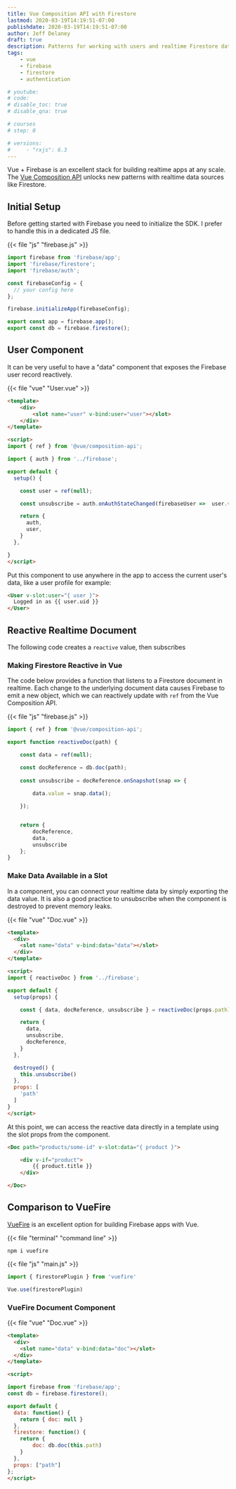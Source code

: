 ```yaml
---
title: Vue Composition API with Firestore
lastmod: 2020-03-19T14:19:51-07:00
publishdate: 2020-03-19T14:19:51-07:00
author: Jeff Delaney
draft: true
description: Patterns for working with users and realtime Firestore data with the Vue.js 3 Composition API
tags: 
    - vue
    - firebase
    - firestore
    - authentication

# youtube: 
# code: 
# disable_toc: true
# disable_qna: true

# courses
# step: 0

# versions: 
#     - "rxjs": 6.3
---
```




Vue + Firebase is an excellent stack for building realtime apps at any scale. The [Vue Composition API](https://vue-composition-api-rfc.netlify.com/#) unlocks new patterns with realtime data sources like Firestore. 


## Initial Setup

Before getting started with Firebase you need to initialize the SDK. I prefer to handle this in a dedicated JS file. 

{{< file "js" "firebase.js" >}}
```javascript
import firebase from 'firebase/app';
import 'firebase/firestore';
import 'firebase/auth';

const firebaseConfig = { 
  // your config here
};

firebase.initializeApp(firebaseConfig);

export const app = firebase.app();
export const db = firebase.firestore();
```


## User Component

It can be very useful to have a "data" component that exposes the Firebase user record reactively. 

{{< file "vue" "User.vue" >}}
```html
<template> 
    <div>
        <slot name="user" v-bind:user="user"></slot>
    </div>
</template>

<script>
import { ref } from '@vue/composition-api';

import { auth } from '../firebase';

export default {
  setup() {

    const user = ref(null);

    const unsubscribe = auth.onAuthStateChanged(firebaseUser =>  user.value = firebaseUser);

    return {
      auth,
      user,
    }
  },

}
</script>
```

Put this component to use anywhere in the app to access the current user's data, like a user profile for example: 

```html
<User v-slot:user="{ user }">
  Logged in as {{ user.uid }}
</User>
```

## Reactive Realtime Document

The following code creates a `reactive` value, then subscribes 

### Making Firestore Reactive in Vue

The code below provides a function that listens to a Firestore document in realtime. Each change to the underlying document data causes Firebase to emit a new object, which we can reactively update with `ref` from the Vue Composition API. 

{{< file "js" "firebase.js" >}}
```javascript
import { ref } from '@vue/composition-api';

export function reactiveDoc(path) {

    const data = ref(null);

    const docReference = db.doc(path);
    
    const unsubscribe = docReference.onSnapshot(snap => {
        
        data.value = snap.data();

    });


    return {
        docReference, 
        data,
        unsubscribe
    };
}
```

### Make Data Available in a Slot

In a component, you can connect your realtime data by simply exporting the data value. It is also a good practice to unsubscribe when the component is destroyed to prevent memory leaks. 

{{< file "vue" "Doc.vue" >}}
```html
<template>
  <div>
    <slot name="data" v-bind:data="data"></slot>
  </div>
</template>

<script>
import { reactiveDoc } from '../firebase';

export default {
  setup(props) {

    const { data, docReference, unsubscribe } = reactiveDoc(props.path);

    return {
      data,
      unsubscribe,
      docReference,
    }
  },

  destroyed() {
    this.unsubscribe()
  },
  props: [
    'path'
  ]
}
</script>
```

At this point, we can access the reactive data directly in a template using the slot props from the component. 

```html
<Doc path="products/some-id" v-slot:data="{ product }">

    <div v-if="product">
        {{ product.title }}
    </div>

</Doc>
```


## Comparison to VueFire

[VueFire](https://github.com/vuejs/vuefire) is an excellent option for building Firebase apps with Vue. 

{{< file "terminal" "command line" >}}
```text
npm i vuefire
```

{{< file "js" "main.js" >}}
```javascript
import { firestorePlugin } from 'vuefire'

Vue.use(firestorePlugin)
```

### VueFire Document Component

{{< file "vue" "Doc.vue" >}}
```html
<template>
  <div>
    <slot name="data" v-bind:data="doc"></slot>
  </div>
</template>

<script>

import firebase from 'firebase/app';
const db = firebase.firestore();

export default {
  data: function() {
    return { doc: null }
  },
  firestore: function() {
    return { 
        doc: db.doc(this.path) 
    }
  },
  props: ["path"]
};
</script>
```